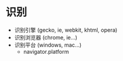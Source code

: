 # 识别
- 识别引擎 (gecko, ie, webkit, khtml, opera)
- 识别浏览器 (chrome, ie...)
- 识别平台 (windows, mac...)
    - navigator.platform